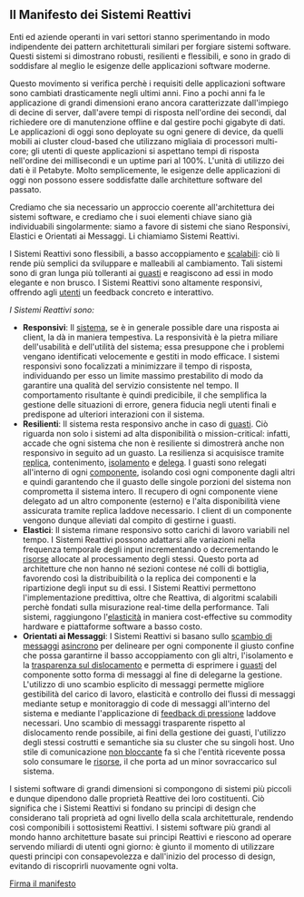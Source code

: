 Il Manifesto dei Sistemi Reattivi
---------------------------------

Enti ed aziende operanti in vari settori stanno sperimentando in modo indipendente dei pattern architetturali similari per forgiare sistemi software. Questi sistemi si dimostrano robusti, resilienti e flessibili, e sono in grado di soddisfare al meglio le esigenze delle applicazioni software moderne.

Questo movimento si verifica perchè i requisiti delle applicazioni software sono cambiati drasticamente negli ultimi anni. Fino a pochi anni fa le applicazione di grandi dimensioni erano ancora caratterizzate dall'impiego di decine di server, dall'avere tempi di risposta nell'ordine dei secondi, dal richiedere ore di manutenzione offline e dal gestire pochi gigabyte di dati. Le applicazioni di oggi sono deployate su ogni genere di device, da quelli mobili ai cluster cloud-based che utilizzano migliaia di processori multi-core; gli utenti di queste applicazioni si aspettano tempi di risposta nell'ordine dei millisecondi
 e un uptime pari al 100%. L'unità di utilizzo dei dati è il Petabyte. Molto semplicemente, le esigenze delle applicazioni di oggi non possono essere soddisfatte dalle architetture software del passato.

Crediamo che sia necessario un approccio coerente all'architettura dei sistemi software, e crediamo che i suoi elementi chiave siano già individuabili singolarmente: siamo a favore di sistemi che siano Responsivi, Elastici e Orientati ai Messaggi. Li chiamiamo Sistemi Reattivi.

I Sistemi Reattivi sono flessibili, a basso accoppiamento e [scalabili](/it/glossary#Scalabilità): ciò li rende più semplici da sviluppare e malleabili al cambiamento. Tali sistemi sono di gran lunga più tolleranti ai [guasti](/it/glossary#Guasto) e reagiscono ad essi in modo elegante e non brusco. I Sistemi Reattivi sono altamente responsivi, offrendo agli [utenti](/it/glossary/#Utente) un feedback concreto e interattivo.


*I Sistemi Reattivi sono:*

* <a name="Responsivi"></a>**Responsivi**: Il [sistema](/it/glossary#Sistema), se è in generale possible dare una risposta ai client, la dà in maniera tempestiva.
La responsività è la pietra miliare dell'usabilità e dell'utilità del sistema; essa presuppone che i problemi vengano identificati velocemente e gestiti in modo efficace. I sistemi responsivi sono focalizzati a minimizzare il tempo di risposta, individuando per esso un limite massimo prestabilito di modo da garantire una qualità del servizio consistente nel tempo. Il comportamento risultante è quindi predicibile, il che semplifica la gestione delle situazioni di errore, genera fiducia negli utenti finali e predispone ad ulteriori interazioni con il sistema.
* <a name="Resilienti"></a>**Resilienti**: Il sistema resta responsivo anche in caso di [guasti](/it/glossary#Guasto). Ciò riguarda non solo i sistemi ad alta disponibilità o mission-critical: infatti, accade che ogni sistema che non è resiliente si dimostrerà anche non responsivo in seguito ad un guasto. La resilienza si acquisisce tramite [replica](/it/glossary#Replica), contenimento, [isolamento](/it/glossary#Isolamento) e [delega](/it/glossary#Delega).
I guasti sono relegati all'interno di ogni [componente](/it/glossary#Componente), isolando così ogni componente dagli altri e quindi garantendo che il guasto delle singole porzioni del sistema non comprometta il sistema intero. Il recupero di ogni componente viene delegato ad un altro componente (esterno) e l'alta disponibilità viene assicurata tramite replica laddove necessario. I client di un componente vengono dunque alleviati dal compito di gestirne i guasti.
* <a name="Elastici"></a>**Elastici**: Il sistema rimane responsivo sotto carichi di lavoro variabili nel tempo. I Sistemi Reattivi possono adattarsi alle variazioni nella frequenza temporale degli input incrementando o decrementando le [risorse](/it/glossary#Risorsa) allocate al processamento degli stessi. Questo porta ad architetture che non hanno né sezioni contese né colli di bottiglia, favorendo così la distribuibilità o la replica dei componenti e la ripartizione degli input su di essi. I Sistemi Reattivi permettono l'implementazione predittiva, oltre che Reattiva, di algoritmi scalabili perchè fondati sulla misurazione real-time della performance. Tali sistemi, raggiungono l'[elasticità](/it/glossary#Elasticità) in maniera cost-effective su commodity hardware e piattaforme software a basso costo.
* <a name="Orientati ai Messaggi"></a>**Orientati ai Messaggi**: I Sistemi Reattivi si basano sullo [scambio di messaggi](/it/glossary#Orientamento-ai-messaggi) [asincrono](/it/glossary#Asincrono) per delineare per ogni componente il giusto confine che possa garantirne il basso accoppiamento con gli altri, l'isolamento e la [trasparenza sul dislocamento](/it/glossary#Trasparenza-sul-dislocamento) e permetta di esprimere i [guasti](/it/glossary#Guasto) del componente sotto forma di messaggi al fine di delegarne la gestione. L'utilizzo di uno scambio esplicito di messaggi permette migliore gestibilità del carico di lavoro, elasticità e controllo dei flussi di messaggi mediante setup e monitoraggio di code di messaggi all'interno del sistema e mediante l'applicazione di [feedback di pressione](/it/glossary#Feedback-di-pressione) laddove necessari. Uno scambio di messaggi trasparente rispetto al dislocamento rende possibile, ai fini della gestione dei guasti, l'utilizzo degli stessi costrutti e semantiche sia su cluster che su singoli host. Uno stile di comunicazione [non bloccante](/it/glossary#Non-bloccante) fa sì che l'entità ricevente possa solo consumare le [risorse](/it/glossary#Risorsa), il che porta ad un minor sovraccarico sul sistema.

I sistemi software di grandi dimensioni si compongono di sistemi più piccoli e dunque dipendono dalle proprietà Reattive dei loro costituenti. Ciò significa che i Sistemi Reattivi si fondano su principi di design che considerano tali proprietà ad ogni livello della scala architetturale, rendendo così componibili i sottosistemi Reattivi. I sistemi software più grandi al mondo hanno architetture basate sui principi Reattivi e riescono ad operare servendo miliardi di utenti ogni giorno: è giunto il momento di utilizzare questi principi con consapevolezza e dall'inizio del processo di design, evitando di riscoprirli nuovamente ogni volta.

[Firma il manifesto](http://www.reactivemanifesto.org/#sign-button)
